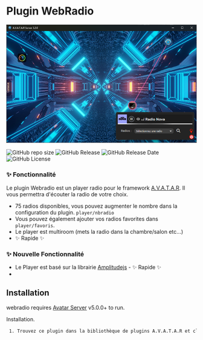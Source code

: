 # Plugin WebRadio

![image desc](./webradio/assets/images/radioAva.png)

![GitHub repo size](https://img.shields.io/github/repo-size/Domodom30/A.V.A.T.A.R-plugin-webradio)
![GitHub Release](https://img.shields.io/badge/version-3.0.0-green)
![GitHub Release Date](https://img.shields.io/badge/Release_Date-24_janvier_2025-yellow)
![GitHub License](https://img.shields.io/github/license/Domodom30/A.V.A.T.A.R-plugin-webradio)

### ✨ Fonctionnalité
Le plugin Webradio est un player radio pour le framework [A.V.A.T.A.R](https://github.com/Avatar-Home-Automation).
Il vous permettra d'écouter la radio de votre choix.

- 75 radios disponibles, vous pouvez augmenter le nombre dans la configuration du plugin. `player/nbradio`
- Vous pouvez également ajouter vos radios favorites dans `player/favoris`.
- Le player est multiroom (mets la radio dans la chambre/salon etc...)
- ✨ Rapide ✨

### ✨ Nouvelle Fonctionnalité
- Le Player est basé sur la librairie [Amplitudejs](https://521dimensions.com/open-source/amplitudejs) - ✨ Rapide ✨
- 

## Installation

webradio requires [Avatar Server](https://github.com/Avatar-Home-Automation) v5.0.0+ to run.

Installation.

```sh
 1. Trouvez ce plugin dans la bibliothèque de plugins A.V.A.T.A.R et cliquez sur `installer`.
```